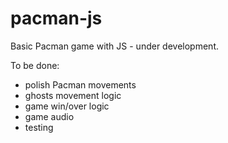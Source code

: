 # pacman-js
Basic Pacman game with JS - under development.

To be done:
* polish Pacman movements
* ghosts movement logic
* game win/over logic
* game audio
* testing
